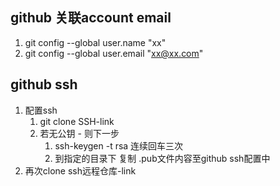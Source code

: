 ## github 关联account email

1. git config --global user.name "xx"
2. git config --global user.email "xx@xx.com"

## github ssh

1. 配置ssh
      1. git clone SSH-link
      2. 若无公钥 - 则下一步
         1. ssh-keygen -t rsa 连续回车三次  
         2. 到指定的目录下 复制 .pub文件内容至github ssh配置中
2. 再次clone ssh远程仓库-link

